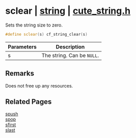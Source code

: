 # sclear | [string](https://github.com/RandyGaul/cute_framework/blob/master/docs/string_readme.md) | [cute_string.h](https://github.com/RandyGaul/cute_framework/blob/master/include/cute_string.h)

Sets the string size to zero.

```cpp
#define sclear(s) cf_string_clear(s)
```

Parameters | Description
--- | ---
s | The string. Can be `NULL`.

## Remarks

Does not free up any resources.

## Related Pages

[spush](https://github.com/RandyGaul/cute_framework/blob/master/docs/string/spush.md)  
[spop](https://github.com/RandyGaul/cute_framework/blob/master/docs/string/spop.md)  
[sfirst](https://github.com/RandyGaul/cute_framework/blob/master/docs/string/sfirst.md)  
[slast](https://github.com/RandyGaul/cute_framework/blob/master/docs/string/slast.md)  
